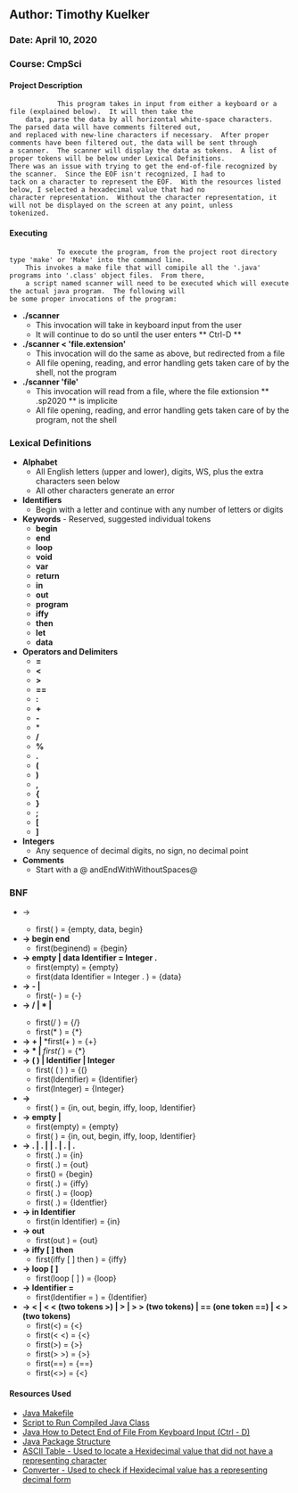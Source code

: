 ## Author: Timothy Kuelker ##
### Date: April 10, 2020 ##
### Course: CmpSci ##


#### **Project Description** ####

                This program takes in input from either a keyboard or a file (explained below).  It will then take the
        data, parse the data by all horizontal white-space characters.  The parsed data will have comments filtered out,
	and replaced with new-line characters if necessary.  After proper comments have been filtered out, the data will be sent through
	a scanner.  The scanner will display the data as tokens.  A list of proper tokens will be below under Lexical Definitions.
	There was an issue with trying to get the end-of-file recognized by the scanner.  Since the EOF isn't recognized, I had to
	tack on a character to represent the EOF.  With the resources listed below, I selected a hexadecimal value that had no
	character representation.  Without the character representation, it will not be displayed on the screen at any point, unless
	tokenized.

#### **Executing** ####

                To execute the program, from the project root directory type 'make' or 'Make' into the command line.
        This invokes a make file that will comipile all the '.java' programs into '.class' object files.  From there,
        a script named scanner will need to be executed which will execute the actual java program.  The following will
	be some proper invocations of the program:


*  **./scanner**
    * This invocation will take in keyboard input from the user
    * It will continue to do so until the user enters ** Ctrl-D **
*  **./scanner < 'file.extension'**
    * This invocation will do the same as above, but redirected from a file
    * All file opening, reading, and error handling gets taken care of by the shell, not the program
*  **./scanner 'file'**
    * This invocation will read from a file, where the file extionsion ** .sp2020 ** is implicite
    * All file opening, reading, and error handling gets taken care of by the program, not the shell

### **Lexical Definitions** ###
*  **Alphabet**
    * All English letters (upper and lower), digits, WS, plus the extra characters seen below
    * All other characters generate an error
*  **Identifiers**
    * Begin with a letter and continue with any number of letters or digits
*  **Keywords** - Reserved, suggested individual tokens
    * **begin**
    * **end**
    * **loop**
    * **void**
    * **var**
    * **return**
    * **in**
    * **out**
    * **program**
    * **iffy**
    * **then**
    * **let**
    * **data**
*  **Operators and Delimiters**
    * **=**
    * **<**
    * **>**
    * **==**
    * **:**
    * **+**
    * **-**
    * \*
    * **/**
    * **%**
    * **.**
    * **(**
    * **)**
    * **,**
    * **{**
    * **}**
    * **;**
    * **[**
    * **]**
*  **Integers**
    * Any sequence of decimal digits, no sign, no decimal point
* **Comments**
    * Start with a @ andEndWithWithoutSpaces@

### **BNF** ###
*  <program> ->   <vars> <block>
    * first(<vars> <block>) = {empty, data, begin}
*  **<block>   ->   begin <vars> <stats> end**
    * first(begin<vars><stats>end) = {begin}
*  **<vars>    ->   empty | data Identifier =  Integer  .  <vars>**
    * first(empty) = {empty}
    * first(data Identifier =  Integer  .  <vars>) = {data}
*  **<expr>    ->   <N> - <expr>  | <N>**
	* first(- <expr>) = {-} 
*  **<N>       ->   <A> / <N> | <A> * <N> | <A>**
	* first(/ <N>) = {/}
	* first(* <N>) = {*}
*  **<A>       ->   <M> + <A> | <M>**
	*first(+ <A>) = {+}
*  **<M>       ->   * <M> |  <R>**
	*first(* <M>) = {*}
*  **<R>       ->   ( <expr> ) | Identifier | Integer**
	* first( ( <expr> ) ) = {(}
	* first(Identifier) = {Identifier}
	* first(Integer) = {Integer}
*  **<stats>   ->   <stat>  <mStat>**
	* first(<stat> <mStat>) = {in, out, begin, iffy, loop, Identifier}
*  **<mStat>   ->   empty |  <stat>  <mStat>**
	* first(empty) = {empty}
	* first(<stat> <mstat>) = {in, out, begin, iffy, loop, Identifier}
*  **<stat>    ->   <in> .  | <out> .  | <block> | <if> .  | <loop> .  | <assign> .**
	* first(<in> .) = {in}
	* first(<out> .) = {out}
	* first(<block>) = {begin}
	* first(<if> .) = {iffy}
	* first(<loop> .) = {loop}
	* first(<assign> .) = {Identfier}
*  **<in>      ->   in  Identifier**
	* first(in Identifier) = {in}
*  **<out>     ->   out <expr>**
	* first(out <expr>) = {out}
*  **<if>      ->   iffy [ <expr> <RO> <expr> ] then <stat>**
	* first(iffy [ <expr> <RO> <expr> ] then <stat>) = {iffy}
*  **<loop>    ->   loop  [ <expr> <RO> <expr> ]  <stat>**
	* first(loop  [ <expr> <RO> <expr> ]  <stat>) = {loop}
*  **<assign>  ->   Identifier  = <expr>**
	* first(Identifier = <expr>) = {Identifier}
*  **<RO>      ->   < | <  <  (two tokens >)  | >  | >  > (two tokens) |  == (one token ==) |   <  >    (two tokens)**
	* first(<) = {<}
	* first(< <) = {<}
	* first(>) = {>}
	* first(> >) = {>}
	* first(==) = {==}
	* first(<>) = {<}




#### **Resources Used** ####
*  [Java Makefile](https://www.cs.swarthmore.edu/~newhall/unixhelp/javamakefiles.html)
*  [Script to Run Compiled Java Class](https://stackoverflow.com/questions/38064801/writing-a-bash-script-to-run-a-java-program)
*  [Java How to Detect End of File From Keyboard Input (Ctrl - D)](https://stackoverflow.com/questions/4208502/how-to-determine-when-end-of-file-has-been-reached)
*  [Java Package Structure](https://docs.oracle.com/javase/tutorial/java/package/namingpkgs.html)
*  [ASCII Table - Used to locate a Hexidecimal value that did not have a representing character](https://www.eso.org/~ndelmott/ascii.html)
*  [Converter - Used to check if Hexidecimal value has a representing decimal form](https://www.branah.com/ascii-converter)                                                                                                     
